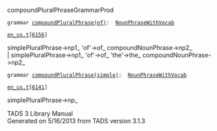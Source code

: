 ---
---
<span class="title">compoundPluralPhrase</span><span class="type">GrammarProd</span>

`grammar `<span class="classExtLink">[`compoundPluralPhrase(of)`](../object/compoundPluralPhrase(of).html)</span>` :   `[`NounPhraseWithVocab`](../object/NounPhraseWithVocab.html)

[`en_us.t`](../file/en_us.t.html)`[`[`6156`](../source/en_us.t.html#6156)`]`

<div class="gramrule">

simplePluralPhrase-\>np1\_ 'of'-\>of\_ compoundNounPhrase-\>np2\_  
\| simplePluralPhrase-\>np1\_ 'of'-\>of\_ 'the'-\>the\_
compoundNounPhrase-\>np2\_  

</div>

`grammar `<span class="classExtLink">[`compoundPluralPhrase(simple)`](../object/compoundPluralPhrase(simple).html)</span>` :   `[`NounPhraseWithVocab`](../object/NounPhraseWithVocab.html)

[`en_us.t`](../file/en_us.t.html)`[`[`6141`](../source/en_us.t.html#6141)`]`

<div class="gramrule">

simplePluralPhrase-\>np\_  

</div>

<div class="ftr">

TADS 3 Library Manual  
Generated on 5/16/2013 from TADS version 3.1.3

</div>

